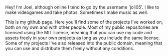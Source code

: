 Hey! I'm Joel, although online I tend to go by the username 'joll05'. I like to make videogames and take photos. Sometimes I make music as well.

This is my github page. Here you'll find some of the projects I've worked on, both on my own and with other people. Most of my public repositories are licensed using the MIT license, meaning that you can use my code and assets freely in your own projects as long as you include the same license. Some of my projects I've also released into the public domain, meaning that you can use and distribute them freely without any conditions.
